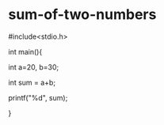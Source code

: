 # sum-of-two-numbers


#include<stdio.h>

int main(){

  int a=20, b=30;

  int sum = a+b;

  printf("%d", sum);

}
